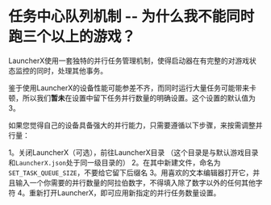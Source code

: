 # 任务中心队列机制 -- 为什么我不能同时跑三个以上的游戏？

LauncherX使用一套独特的并行任务管理机制，使得启动器在有完整的对游戏状态监控的同时，处理其他事务。

鉴于使用LauncherX的设备性能可能参差不齐，而同时运行大量任务可能带来卡顿，所以我们**暂未**在设置中留下任务并行数量的明确设置。这个设置的默认值为3。

如果您觉得自己的设备具备强大的并行能力，只需要遵循以下步骤，来按需调整并行量：

1。关闭LauncherX（可选），前往LauncherX目录  （这个目录是与默认游戏目录和`LauncherX.json`处于同一级目录的）
2。在其中新建文件，命名为`SET_TASK_QUEUE_SIZE`，不要给它留下后缀名
3。用喜欢的文本编辑器打开它，并且输入一个你需要的并行数量的阿拉伯数字，不得填入除了数字以外的任何其他字符
4。重新打开LauncherX，即可应用新指定的并行任务数量设置。